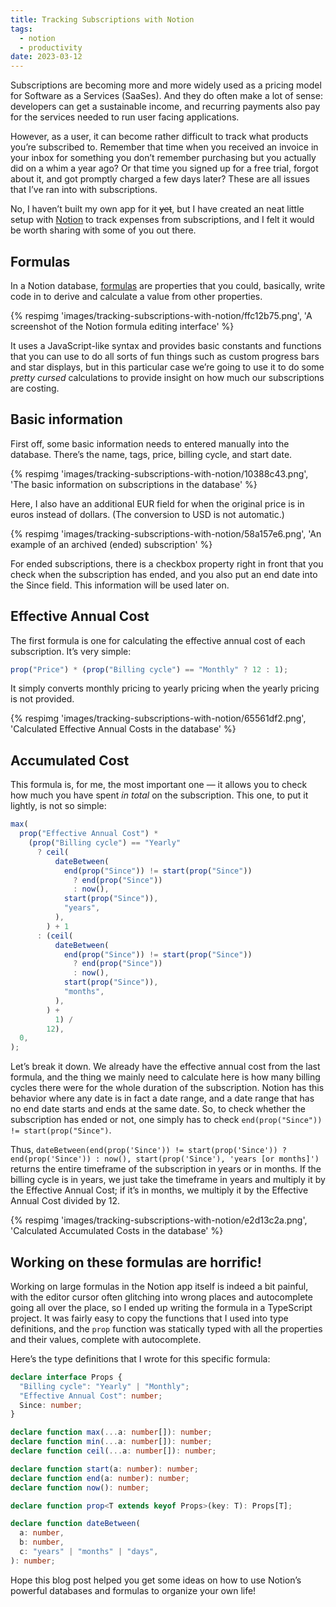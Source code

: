 ```yaml
---
title: Tracking Subscriptions with Notion
tags:
  - notion
  - productivity
date: 2023-03-12
---
```


Subscriptions are becoming more and more widely used as a pricing model for Software as a Services (SaaSes). And they do often make a lot of sense: developers can get a sustainable income, and recurring payments also pay for the services needed to run user facing applications.

However, as a user, it can become rather difficult to track what products you’re subscribed to. Remember that time when you received an invoice in your inbox for something you don’t remember purchasing but you actually did on a whim a year ago? Or that time you signed up for a free trial, forgot about it, and got promptly charged a few days later? These are all issues that I’ve ran into with subscriptions.

No, I haven’t built my own app for it ~~yet~~, but I have created an neat little setup with [Notion](https://www.notion.so/) to track expenses from subscriptions, and I felt it would be worth sharing with some of you out there.

## Formulas

In a Notion database, [formulas](https://www.notion.so/help/formulas) are properties that you could, basically, write code in to derive and calculate a value from other properties.

{% respimg 'images/tracking-subscriptions-with-notion/ffc12b75.png', 'A screenshot of the Notion formula editing interface' %}

It uses a JavaScript-like syntax and provides basic constants and functions that you can use to do all sorts of fun things such as custom progress bars and star displays, but in this particular case we’re going to use it to do some _pretty cursed_ calculations to provide insight on how much our subscriptions are costing.

## Basic information

First off, some basic information needs to entered manually into the database. There’s the name, tags, price, billing cycle, and start date.

{% respimg 'images/tracking-subscriptions-with-notion/10388c43.png', 'The basic information on subscriptions in the database' %}

Here, I also have an additional EUR field for when the original price is in euros instead of dollars. (The conversion to USD is not automatic.)

{% respimg 'images/tracking-subscriptions-with-notion/58a157e6.png', 'An example of an archived (ended) subscription' %}

For ended subscriptions, there is a checkbox property right in front that you check when the subscription has ended, and you also put an end date into the Since field. This information will be used later on.

## Effective Annual Cost

The first formula is one for calculating the effective annual cost of each subscription. It’s very simple:

```typescript
prop("Price") * (prop("Billing cycle") == "Monthly" ? 12 : 1);
```

It simply converts monthly pricing to yearly pricing when the yearly pricing is not provided.

{% respimg 'images/tracking-subscriptions-with-notion/65561df2.png', 'Calculated Effective Annual Costs in the database' %}

## Accumulated Cost

This formula is, for me, the most important one — it allows you to check how much you have spent _in total_ on the subscription. This one, to put it lightly, is not so simple:

```typescript
max(
  prop("Effective Annual Cost") *
    (prop("Billing cycle") == "Yearly"
      ? ceil(
          dateBetween(
            end(prop("Since")) != start(prop("Since"))
              ? end(prop("Since"))
              : now(),
            start(prop("Since")),
            "years",
          ),
        ) + 1
      : (ceil(
          dateBetween(
            end(prop("Since")) != start(prop("Since"))
              ? end(prop("Since"))
              : now(),
            start(prop("Since")),
            "months",
          ),
        ) +
          1) /
        12),
  0,
);
```

Let’s break it down. We already have the effective annual cost from the last formula, and the thing we mainly need to calculate here is how many billing cycles there were for the whole duration of the subscription. Notion has this behavior where any date is in fact a date range, and a date range that has no end date starts and ends at the same date. So, to check whether the subscription has ended or not, one simply has to check `end(prop("Since")) != start(prop("Since")`.

Thus, `dateBetween(end(prop('Since')) != start(prop('Since')) ? end(prop('Since')) : now(), start(prop('Since'), 'years [or months]')` returns the entire timeframe of the subscription in years or in months. If the billing cycle is in years, we just take the timeframe in years and multiply it by the Effective Annual Cost; if it’s in months, we multiply it by the Effective Annual Cost divided by 12.

{% respimg 'images/tracking-subscriptions-with-notion/e2d13c2a.png', 'Calculated Accumulated Costs in the database' %}

## Working on these formulas are horrific!

Working on large formulas in the Notion app itself is indeed a bit painful, with the editor cursor often glitching into wrong places and autocomplete going all over the place, so I ended up writing the formula in a TypeScript project. It was fairly easy to copy the functions that I used into type definitions, and the `prop` function was statically typed with all the properties and their values, complete with autocomplete.

Here’s the type definitions that I wrote for this specific formula:

```typescript
declare interface Props {
  "Billing cycle": "Yearly" | "Monthly";
  "Effective Annual Cost": number;
  Since: number;
}

declare function max(...a: number[]): number;
declare function min(...a: number[]): number;
declare function ceil(...a: number[]): number;

declare function start(a: number): number;
declare function end(a: number): number;
declare function now(): number;

declare function prop<T extends keyof Props>(key: T): Props[T];

declare function dateBetween(
  a: number,
  b: number,
  c: "years" | "months" | "days",
): number;
```

Hope this blog post helped you get some ideas on how to use Notion’s powerful databases and formulas to organize your own life!
